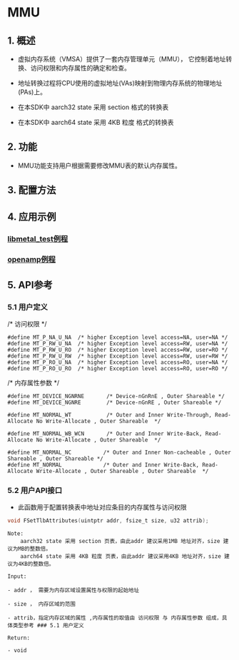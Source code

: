 <!--
 * Copyright : (C) 2022 Phytium Information Technology, Inc. 
 * All Rights Reserved.
 *  
 * This program is OPEN SOURCE software: you can redistribute it and/or modify it  
 * under the terms of the Phytium Public License as published by the Phytium Technology Co.,Ltd,  
 * either version 1.0 of the License, or (at your option) any later version. 
 *  
 * This program is distributed in the hope that it will be useful,but WITHOUT ANY WARRANTY;  
 * without even the implied warranty of MERCHANTABILITY or FITNESS FOR A PARTICULAR PURPOSE.
 * See the Phytium Public License for more details. 
 *  
 * 
 * FilePath: mmu.md
 * Date: 2022-02-22 16:26:16
 * LastEditTime: 2022-02-22 16:26:16
 * Description:  This file is for 
 * 
 * Modify History: 
 *  Ver   Who        Date         Changes
 * ----- ------     --------    --------------------------------------
-->

# MMU 

## 1. 概述

- 虚拟内存系统（VMSA）提供了一套内存管理单元（MMU）， 它控制着地址转换、访问权限和内存属性的确定和检查。

- 地址转换过程将CPU使用的虚拟地址(VAs)映射到物理内存系统的物理地址(PAs)上。

- 在本SDK中 aarch32 state 采用 section 格式的转换表
- 在本SDK中 aarch64 state 采用 4KB 粒度 格式的转换表

## 2. 功能

- MMU功能支持用户根据需要修改MMU表的默认内存属性。

## 3. 配置方法

## 4. 应用示例

### [libmetal_test例程](../../../example/system/amp/libmetal_test)

### [openamp例程](../../../example/system/amp/openamp)

## 5. API参考


### 5.1 用户定义


/* 访问权限 */
```
#define MT_P_NA_U_NA  /* higher Exception level access=NA, user=NA */
#define MT_P_RW_U_NA  /* higher Exception level access=RW, user=NA */
#define MT_P_RW_U_RO  /* higher Exception level access=RW, user=RO */
#define MT_P_RW_U_RW  /* higher Exception level access=RW, user=RW */
#define MT_P_RO_U_NA  /* higher Exception level access=RO, user=NA */
#define MT_P_RO_U_RO  /* higher Exception level access=RO, user=RO */
```

/* 内存属性参数 */
```
#define MT_DEVICE_NGNRNE       /* Device-nGnRnE , Outer Shareable */
#define MT_DEVICE_NGNRE        /* Device-nGnRE , Outer Shareable */

#define MT_NORMAL_WT           /* Outer and Inner Write-Through, Read-Allocate No Write-Allocate , Outer Shareable  */

#define MT_NORMAL_WB_WCN       /* Outer and Inner Write-Back, Read-Allocate No Write-Allocate , Outer Shareable  */

#define MT_NORMAL_NC          /* Outer and Inner Non-cacheable , Outer Shareable , Outer Shareable */
#define MT_NORMAL             /* Outer and Inner Write-Back, Read-Allocate Write-Allocate , Outer Shareable , Outer Shareable  */

```

### 5.2 用户API接口

- 此函数用于配置转换表中地址对应条目的内存属性与访问权限

```c
void FSetTlbAttributes(uintptr addr, fsize_t size, u32 attrib);
```

    Note:
        aarch32 state 采用 section 页表，由此addr 建议采用1MB 地址对齐，size 建议为MB的整数倍。
        aarch64 state 采用 4KB 粒度 页表，由此addr 建议采用4KB 地址对齐，size 建议为4KB的整数倍。

    Input:

    - addr ， 需要为内存区域设置属性与权限的起始地址

    - size ， 内存区域的范围

    - attrib，指定内存区域的属性 ,内存属性的取值由 访问权限 与 内存属性参数 组成，具体类型参考 ### 5.1 用户定义

    Return:

    - void
